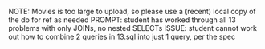 NOTE: Movies is too large to upload, so please use a (recent) local copy of the db for ref as needed
PROMPT: student has worked through all 13 problems with only JOINs, no nested SELECTs
ISSUE: student cannot work out how to combine 2 queries in 13.sql into just 1 query, per the spec
